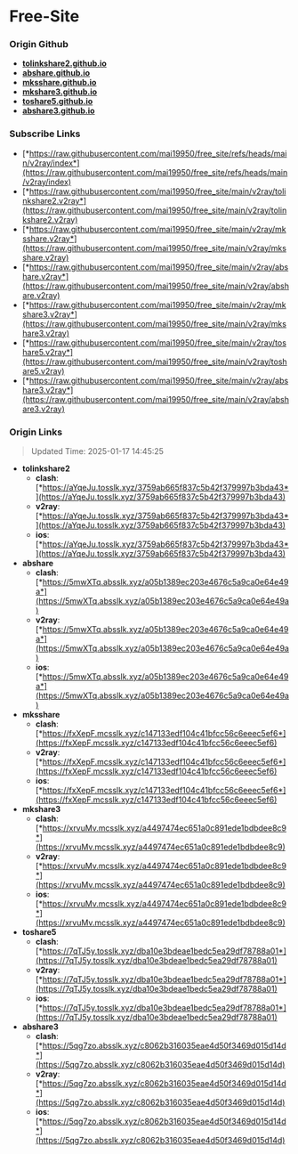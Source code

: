 # Free-Site

### Origin Github

- [**tolinkshare2.github.io**](https://github.com/tolinkshare2/tolinkshare2.github.io)
- [**abshare.github.io**](https://github.com/abshare/abshare.github.io)
- [**mksshare.github.io**](https://github.com/mksshare/mksshare.github.io)
- [**mkshare3.github.io**](https://github.com/mkshare3/mkshare3.github.io)
- [**toshare5.github.io**](https://github.com/toshare5/toshare5.github.io)
- [**abshare3.github.io**](https://github.com/abshare3/abshare3.github.io)

### Subscribe Links

- [*https://raw.githubusercontent.com/mai19950/free_site/refs/heads/main/v2ray/index*](https://raw.githubusercontent.com/mai19950/free_site/refs/heads/main/v2ray/index)
- [*https://raw.githubusercontent.com/mai19950/free_site/main/v2ray/tolinkshare2.v2ray*](https://raw.githubusercontent.com/mai19950/free_site/main/v2ray/tolinkshare2.v2ray)
- [*https://raw.githubusercontent.com/mai19950/free_site/main/v2ray/mksshare.v2ray*](https://raw.githubusercontent.com/mai19950/free_site/main/v2ray/mksshare.v2ray)
- [*https://raw.githubusercontent.com/mai19950/free_site/main/v2ray/abshare.v2ray*](https://raw.githubusercontent.com/mai19950/free_site/main/v2ray/abshare.v2ray)
- [*https://raw.githubusercontent.com/mai19950/free_site/main/v2ray/mkshare3.v2ray*](https://raw.githubusercontent.com/mai19950/free_site/main/v2ray/mkshare3.v2ray)
- [*https://raw.githubusercontent.com/mai19950/free_site/main/v2ray/toshare5.v2ray*](https://raw.githubusercontent.com/mai19950/free_site/main/v2ray/toshare5.v2ray)
- [*https://raw.githubusercontent.com/mai19950/free_site/main/v2ray/abshare3.v2ray*](https://raw.githubusercontent.com/mai19950/free_site/main/v2ray/abshare3.v2ray)

### Origin Links

> Updated Time: 2025-01-17 14:45:25

- **tolinkshare2**
  - **clash**: [*https://aYqeJu.tosslk.xyz/3759ab665f837c5b42f379997b3bda43*](https://aYqeJu.tosslk.xyz/3759ab665f837c5b42f379997b3bda43)
  - **v2ray**: [*https://aYqeJu.tosslk.xyz/3759ab665f837c5b42f379997b3bda43*](https://aYqeJu.tosslk.xyz/3759ab665f837c5b42f379997b3bda43)
  - **ios**: [*https://aYqeJu.tosslk.xyz/3759ab665f837c5b42f379997b3bda43*](https://aYqeJu.tosslk.xyz/3759ab665f837c5b42f379997b3bda43)
- **abshare**
  - **clash**: [*https://5mwXTq.absslk.xyz/a05b1389ec203e4676c5a9ca0e64e49a*](https://5mwXTq.absslk.xyz/a05b1389ec203e4676c5a9ca0e64e49a)
  - **v2ray**: [*https://5mwXTq.absslk.xyz/a05b1389ec203e4676c5a9ca0e64e49a*](https://5mwXTq.absslk.xyz/a05b1389ec203e4676c5a9ca0e64e49a)
  - **ios**: [*https://5mwXTq.absslk.xyz/a05b1389ec203e4676c5a9ca0e64e49a*](https://5mwXTq.absslk.xyz/a05b1389ec203e4676c5a9ca0e64e49a)
- **mksshare**
  - **clash**: [*https://fxXepF.mcsslk.xyz/c147133edf104c41bfcc56c6eeec5ef6*](https://fxXepF.mcsslk.xyz/c147133edf104c41bfcc56c6eeec5ef6)
  - **v2ray**: [*https://fxXepF.mcsslk.xyz/c147133edf104c41bfcc56c6eeec5ef6*](https://fxXepF.mcsslk.xyz/c147133edf104c41bfcc56c6eeec5ef6)
  - **ios**: [*https://fxXepF.mcsslk.xyz/c147133edf104c41bfcc56c6eeec5ef6*](https://fxXepF.mcsslk.xyz/c147133edf104c41bfcc56c6eeec5ef6)
- **mkshare3**
  - **clash**: [*https://xrvuMv.mcsslk.xyz/a4497474ec651a0c891ede1bdbdee8c9*](https://xrvuMv.mcsslk.xyz/a4497474ec651a0c891ede1bdbdee8c9)
  - **v2ray**: [*https://xrvuMv.mcsslk.xyz/a4497474ec651a0c891ede1bdbdee8c9*](https://xrvuMv.mcsslk.xyz/a4497474ec651a0c891ede1bdbdee8c9)
  - **ios**: [*https://xrvuMv.mcsslk.xyz/a4497474ec651a0c891ede1bdbdee8c9*](https://xrvuMv.mcsslk.xyz/a4497474ec651a0c891ede1bdbdee8c9)
- **toshare5**
  - **clash**: [*https://7qTJ5y.tosslk.xyz/dba10e3bdeae1bedc5ea29df78788a01*](https://7qTJ5y.tosslk.xyz/dba10e3bdeae1bedc5ea29df78788a01)
  - **v2ray**: [*https://7qTJ5y.tosslk.xyz/dba10e3bdeae1bedc5ea29df78788a01*](https://7qTJ5y.tosslk.xyz/dba10e3bdeae1bedc5ea29df78788a01)
  - **ios**: [*https://7qTJ5y.tosslk.xyz/dba10e3bdeae1bedc5ea29df78788a01*](https://7qTJ5y.tosslk.xyz/dba10e3bdeae1bedc5ea29df78788a01)
- **abshare3**
  - **clash**: [*https://5qg7zo.absslk.xyz/c8062b316035eae4d50f3469d015d14d*](https://5qg7zo.absslk.xyz/c8062b316035eae4d50f3469d015d14d)
  - **v2ray**: [*https://5qg7zo.absslk.xyz/c8062b316035eae4d50f3469d015d14d*](https://5qg7zo.absslk.xyz/c8062b316035eae4d50f3469d015d14d)
  - **ios**: [*https://5qg7zo.absslk.xyz/c8062b316035eae4d50f3469d015d14d*](https://5qg7zo.absslk.xyz/c8062b316035eae4d50f3469d015d14d)
